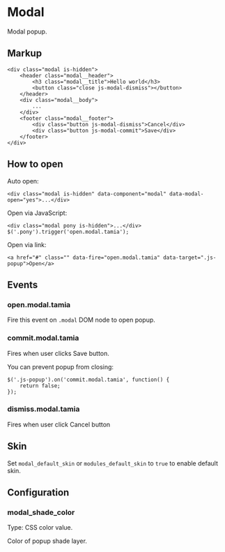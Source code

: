 # Modal

Modal popup.


## Markup

	<div class="modal is-hidden">
		<header class="modal__header">
			<h3 class="modal__title">Hello world</h3>
			<button class="close js-modal-dismiss"></button>
		</header>
		<div class="modal__body">
			...
		</div>
		<footer class="modal__footer">
			<div class="button js-modal-dismiss">Cancel</div>
			<div class="button js-modal-commit">Save</div>
		</footer>
	</div>


## How to open

Auto open:

	<div class="modal is-hidden" data-component="modal" data-modal-open="yes">...</div>

Open via JavaScript:

	<div class="modal pony is-hidden">...</div>
	$('.pony').trigger('open.modal.tamia');

Open via link:

	<a href="#" class="" data-fire="open.modal.tamia" data-target=".js-popup">Open</a>


## Events

### open.modal.tamia

Fire this event on `.modal` DOM node to open popup.

### commit.modal.tamia

Fires when user clicks Save button.

You can prevent popup from closing:

	$('.js-popup').on('commit.modal.tamia', function() {
		return false;
	});

### dismiss.modal.tamia

Fires when user click Cancel button


## Skin

Set `modal_default_skin` or `modules_default_skin` to `true` to enable default skin.


## Configuration

### modal_shade_color

Type: CSS color value.

Color of popup shade layer.
